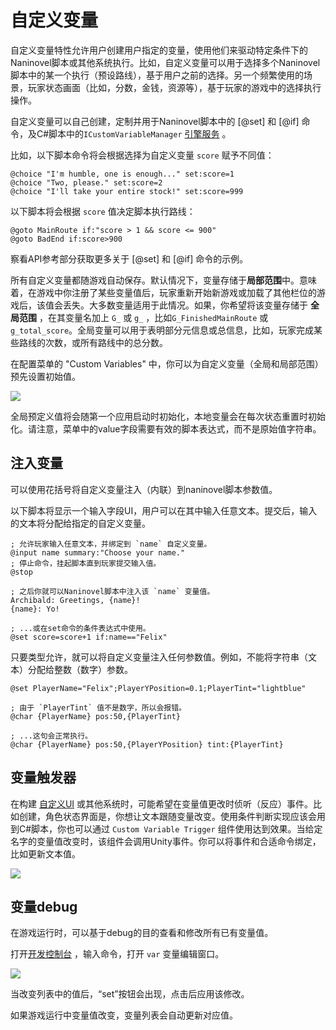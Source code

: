 # 自定义变量

自定义变量特性允许用户创建用户指定的变量，使用他们来驱动特定条件下的Naninovel脚本或其他系统执行。比如，自定义变量可以用于选择多个Naninovel脚本中的某一个执行（预设路线），基于用户之前的选择。另一个频繁使用的场景，玩家状态画面（比如，分数，金钱，资源等），基于玩家的游戏中的选择执行操作。

自定义变量可以自己创建，定制并用于Naninovel脚本中的 [@set] 和 [@if] 命令，及C#脚本中的`ICustomVariableManager` [引擎服务](/zh/guide/engine-services) 。

比如，以下脚本命令将会根据选择为自定义变量 `score` 赋予不同值：

```nani
@choice "I'm humble, one is enough..." set:score=1
@choice "Two, please." set:score=2
@choice "I'll take your entire stock!" set:score=999
```

以下脚本将会根据 `score` 值决定脚本执行路线：

```nani
@goto MainRoute if:"score > 1 && score <= 900"
@goto BadEnd if:score>900
```

察看API参考部分获取更多关于 [@set] 和 [@if] 命令的示例。

所有自定义变量都随游戏自动保存。默认情况下，变量存储于**局部范围**中。意味着，在游戏中你注册了某些变量值后，玩家重新开始新游戏或加载了其他栏位的游戏后，该值会丢失。大多数变量适用于此情况。如果，你希望将该变量存储于 **全局范围** ，在其变量名加上 `G_` 或 `g_` ，比如`G_FinishedMainRoute` 或 `g_total_score`。全局变量可以用于表明部分元信息或总信息，比如，玩家完成某些路线的次数，或所有路线中的总分数。

在配置菜单的 "Custom Variables" 中，你可以为自定义变量（全局和局部范围）预先设置初始值。

![](https://i.gyazo.com/21701f17403921e34ba4da33b0261ad0.png)

全局预定义值将会随第一个应用启动时初始化，本地变量会在每次状态重置时初始化。请注意，菜单中的value字段需要有效的脚本表达式，而不是原始值字符串。

## 注入变量

可以使用花括号将自定义变量注入（内联）到naninovel脚本参数值。

以下脚本将显示一个输入字段UI，用户可以在其中输入任意文本。提交后，输入的文本将分配给指定的自定义变量。

```nani
; 允许玩家输入任意文本，并绑定到 `name` 自定义变量。
@input name summary:"Choose your name."
; 停止命令，挂起脚本直到玩家提交输入值。
@stop

; 之后你就可以Naninovel脚本中注入该 `name` 变量值。
Archibald: Greetings, {name}!
{name}: Yo!

; ...或在set命令的条件表达式中使用。
@set score=score+1 if:name=="Felix"
```

只要类型允许，就可以将自定义变量注入任何参数值。例如，不能将字符串（文本）分配给整数（数字）参数。

```nani
@set PlayerName="Felix";PlayerYPosition=0.1;PlayerTint="lightblue"

; 由于 `PlayerTint` 值不是数字，所以会报错。
@char {PlayerName} pos:50,{PlayerTint}

; ...这句会正常执行。
@char {PlayerName} pos:50,{PlayerYPosition} tint:{PlayerTint}
```

## 变量触发器

在构建 [自定义UI](/zh/guide/user-interface#UI自定义) 或其他系统时，可能希望在变量值更改时侦听（反应）事件。比如创建，角色状态界面是，你想让文本跟随变量改变。使用条件判断实现应该会用到C#脚本，你也可以通过 `Custom Variable Trigger` 组件使用达到效果。当给定名字的变量值改变时，该组件会调用Unity事件。你可以将事件和合适命令绑定，比如更新文本值。

![](https://i.gyazo.com/22eddd109e76d4e63c461e9d75b20ceb.png)

## 变量debug

在游戏运行时，可以基于debug的目的查看和修改所有已有变量值。

打开[开发控制台](/zh/guide/development-console) ，输入命令，打开 `var` 变量编辑窗口。

![](https://i.gyazo.com/d1812668c0776b01f3a82c5ddcba0145.png)

当改变列表中的值后，“set”按钮会出现，点击后应用该修改。

如果游戏运行中变量值改变，变量列表会自动更新对应值。
